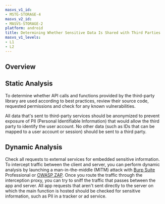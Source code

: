 ```yaml
---
masvs_v1_id:
- MSTG-STORAGE-4
masvs_v2_id:
- MASVS-STORAGE-2
platform: android
title: Determining Whether Sensitive Data Is Shared with Third Parties via Embedded Services
masvs_v1_levels:
- L1
- L2
---
```


## Overview

## Static Analysis

To determine whether API calls and functions provided by the third-party library are used according to best practices, review their source code, requested permissions and check for any known vulnerabilities.

All data that's sent to third-party services should be anonymized to prevent exposure of PII (Personal Identifiable Information) that would allow the third party to identify the user account. No other data (such as IDs that can be mapped to a user account or session) should be sent to a third party.

## Dynamic Analysis

Check all requests to external services for embedded sensitive information.
To intercept traffic between the client and server, you can perform dynamic analysis by launching a man-in-the-middle (MITM) attack with [Burp Suite](../../Document/0x08a-Testing-Tools.md#burp-suite) Professional or [OWASP ZAP](../../Document/0x08a-Testing-Tools.md#owasp-zap). Once you route the traffic through the interception proxy, you can try to sniff the traffic that passes between the app and server. All app requests that aren't sent directly to the server on which the main function is hosted should be checked for sensitive information, such as PII in a tracker or ad service.
